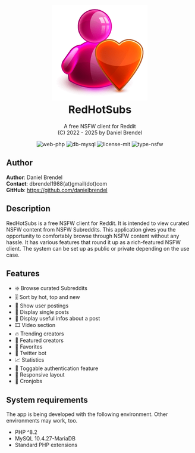 <h1 align="center">
    <img src="public/img/logo.png" width="256"/><br/>
    RedHotSubs
</h1>

<p align="center">
    A free NSFW client for Reddit<br/>
    (C) 2022 - 2025 by Daniel Brendel
</p>

<p align="center">
    <img src="https://img.shields.io/badge/web-php-green" alt="web-php"/>
    <img src="https://img.shields.io/badge/db-mysql-orange" alt="db-mysql"/>
    <img src="https://img.shields.io/badge/license-MIT-blue" alt="license-mit"/>
    <img src="https://img.shields.io/badge/type-nsfw-violet" alt="type-nsfw"/>
</p>

## Author

__Author__: Daniel Brendel\
__Contact__: dbrendel1988(at)gmail(dot)com\
__GitHub__: https://github.com/danielbrendel

## Description
RedHotSubs is a free NSFW client for Reddit. It is intended to view curated NSFW content from
NSFW Subreddits. This application gives you the opportunity to comfortably browse through 
NSFW content without any hassle. It has various features that round it up as a rich-featured
NSFW client. The system can be set up as public or private depending on the use case.

## Features
- ❇️ Browse curated Subreddits
- 🎚️ Sort by hot, top and new
- 👄 Show user postings
- 👤 Display single posts
- 📄 Display useful infos about a post
- 🎞️ Video section
- 🔥 Trending creators
- 💚 Featured creators
- 🔖 Favorites
- 🐤 Twitter bot
- 📈 Statistics
- 🔑 Toggable authentication feature
- 📱 Responsive layout
- 📜 Cronjobs

## System requirements
The app is being developed with the following environment. Other environments may work, too.
- PHP ^8.2
- MySQL 10.4.27-MariaDB
- Standard PHP extensions
